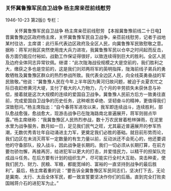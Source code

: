 ### 关怀冀鲁豫军民自卫战争  杨主席亲莅前线慰劳

1946-10-23
第2版()
专栏：

　　关怀冀鲁豫军民自卫战争
    杨主席亲莅前线慰劳
    【本报冀鲁豫前线二十日电】晋冀鲁豫边区政府杨主席，关怀冀鲁豫军民自卫战争，亲莅前线慰劳，记者于战地某村往访，主席谓：此行系代表边区政府及全区人民，向冀鲁豫军民致慰敬之意。据称：蒋军对我区突然使用庞大兵力进攻，我冀鲁豫军民以仓卒之时间起而反击，各方面仍能应付裕如，战勤工作保证得很好，以致连续得到巨大的胜利。全区人民及边府全体同志异常钦佩。继谓：“此次陇海战役规模之大是空前的，我们胜利之大，缴获之多也是空前的，这是我们刘邓两将军的英明指挥，陇海前线子弟兵的勇敢牺牲及冀鲁豫区群众的热烈参战所致。我代表全边区人民，向全线英勇奋战的军民致敬。”他说：“冀鲁豫人民在今年上半年因为黄河归故问题，被迫于炎夏农忙之际日夜赶修黄河大堤，支付了极大的人力物力，几个月的辛劳损失未获休息与补偿，接着就是这次大规模的连续的爱国自卫战争。冀鲁豫人民前方后方一致勇往直前，完成爱国自卫战争的历史任务，这种艰苦卓绝、坚韧奋斗的精神，更值得我们深致慰问。”杨主席指出：“自今春蒋军进攻以来，我军即连续战斗，连续胜利，部队愈战愈强，愈战愈大，现游击战争已在陇海路南北普遍展开，蒋军则弱点毕露。”杨主席继称：“我冀鲁豫区人民热烈参战，数十万农民冒着枪林弹雨，在泥里水里为战争服务，数月如一日，足见我们民气之旺，尤其最近普遍展开的参军热潮，无数优秀青壮年自动涌进主力军，更奠定我们必胜的基础。就目前形势而论，我们边区在未消灭蒋军一定数量的有生力量以前，反动派还不会死心的，他还要调他的守备部队，投入战斗，因此战争是长期的。我们一切必须从长期打算，在前方要勿骄勿懈，再接再厉，给进犯军以更大的打击，并爱惜民力，以精干的担架队完成战斗任务。在后方要有计划的组织生产，尽可能实行全村大互助，突击种麦，使我们民力、财力、民粮、军粮，都能宽绰的、富裕的一直坚持到战争的最后胜利”。最后，杨主席着重的说：“要告诉全冀鲁豫区军民同志们，坚决打下去，无论是冀南、太行、太岳全体军民，都一致宣誓要坚决作你们的后盾。直到完全打败卖国贼蒋介石的进犯军为止。”
